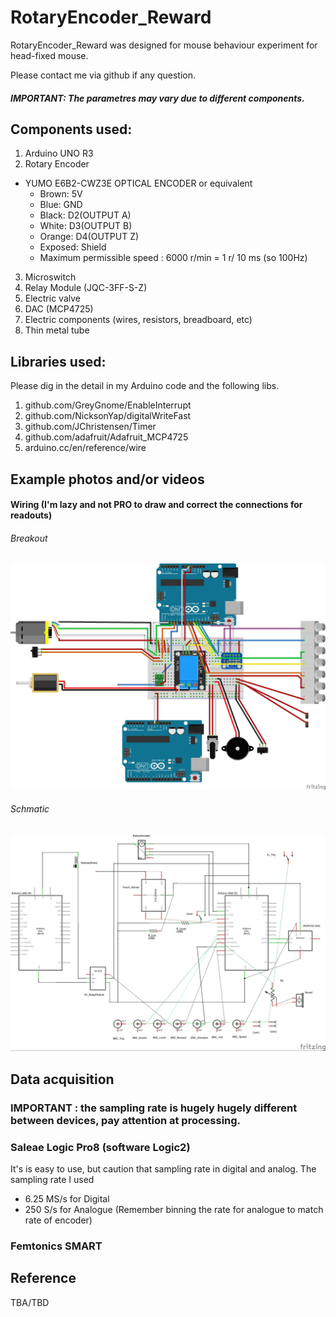 # RotaryEncoder_Reward

RotaryEncoder_Reward was designed for mouse behaviour experiment for head-fixed mouse.

Please contact me via github if any question.

##### IMPORTANT: The parametres may vary due to different components.

## Components used:
1. Arduino UNO R3
2. Rotary Encoder
 -  YUMO E6B2-CWZ3E OPTICAL ENCODER or equivalent
    * Brown: 5V
    * Blue: GND
    * Black: D2(OUTPUT A)
    * White: D3(OUTPUT B)
    * Orange: D4(OUTPUT Z)
    * Exposed: Shield
    * Maximum permissible speed : 6000 r/min = 1 r/ 10 ms (so 100Hz)
3. Microswitch
4. Relay Module (JQC-3FF-S-Z)
6. Electric valve
7. DAC (MCP4725)
8. Electric components (wires, resistors, breadboard, etc)
9. Thin metal tube

## Libraries used:
Please dig in the detail in my Arduino code and the following libs.
1. github.com/GreyGnome/EnableInterrupt
2. github.com/NicksonYap/digitalWriteFast
3. github.com/JChristensen/Timer
4. github.com/adafruit/Adafruit_MCP4725
5. arduino.cc/en/reference/wire

## Example photos and/or videos
#### Wiring (I'm lazy and not PRO to draw and correct the connections for readouts)
###### Breakout
![Breakout](https://github.com/pywugate/RotaryEncoder_Reward/blob/3a97ebebdc2417a64fa36b13af449324326d1b36/RotaryEncoder_Reward_bb2023Mar.jpg)
###### Schmatic
![Schmatic()](https://github.com/pywugate/RotaryEncoder_Reward/blob/5ced14443a1199606201e3dcdc5c47386767ac44/RotaryEncoder_Reward_schem2023Mar.jpg)

## Data acquisition
### IMPORTANT : the sampling rate is hugely hugely different between devices, pay attention at processing.
### Saleae Logic Pro8 (software Logic2)
It's is easy to use, but caution that sampling rate in digital and analog.
The sampling rate I used
 - 6.25 MS/s for Digital
 - 250 S/s  for Analogue (Remember binning the rate for analogue to match rate of encoder)

### Femtonics SMART



## Reference
TBA/TBD
